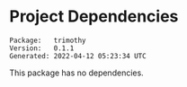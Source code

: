 # Project Dependencies
    Package:   trimothy
    Version:   0.1.1
    Generated: 2022-04-12 05:23:34 UTC

This package has no dependencies.
